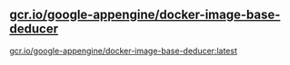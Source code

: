 
[gcr.io/google-appengine/docker-image-base-deducer](https://hub.docker.com/r/anjia0532/google-appengine.docker-image-base-deducer/tags/)
-----


[gcr.io/google-appengine/docker-image-base-deducer:latest](https://hub.docker.com/r/anjia0532/google-appengine.docker-image-base-deducer/tags/)



